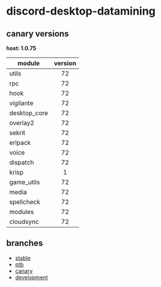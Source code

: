# discord-desktop-datamining

## canary versions

**host: 1.0.75**

| module | version |
| ------ | :-----: |
| utils | 72 |
| rpc | 72 |
| hook | 72 |
| vigilante | 72 |
| desktop_core | 72 |
| overlay2 | 72 |
| sekrit | 72 |
| erlpack | 72 |
| voice | 72 |
| dispatch | 72 |
| krisp | 1 |
| game_utils | 72 |
| media | 72 |
| spellcheck | 72 |
| modules | 72 |
| cloudsync | 72 |

## branches

- [stable](https://github.com/OpenAsar/discord-desktop-datamining/tree/stable)
- [ptb](https://github.com/OpenAsar/discord-desktop-datamining/tree/ptb)
- [canary](https://github.com/OpenAsar/discord-desktop-datamining/tree/canary)
- [development](https://github.com/OpenAsar/discord-desktop-datamining/tree/development)